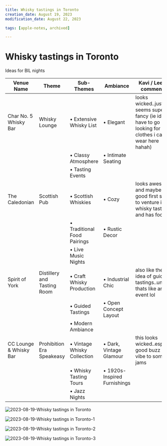 ```yaml
---
title: Whisky tastings in Toronto
creation_date: August 19, 2023
modification_date: August 22, 2023

tags: [apple-notes, archived]

---
```



# Whisky tastings in Toronto 

Ideas for BIL nights 

|  Venue Name<br/> | Theme<br/> | Sub-Themes<br/> | Ambiance<br/> | Kavi / Leens comments<br/> |
|-----|-----|-----|-----|-----|
|  Char No. 5 Whisky Bar<br/> | Whisky Lounge<br/> | • Extensive Whisky List<br/> | • Elegant<br/> | looks wicked..just seems super fancy (ie id have to go looking for clothes i can wear here hahah)<br/> |
|   |  | • Classy Atmosphere<br/> | • Intimate Seating<br/> |  |
|   |  | • Tasting Events<br/> |  |  |
|  The Caledonian<br/> | Scottish Pub<br/> | • Scottish Whiskies<br/> | • Cozy<br/> | looks awesome and maybe a good first spot to venture into whisky tastings and has food!<br/> |
|   |  | • Traditional Food Pairings<br/> | • Rustic Decor<br/> |  |
|   |  | • Live Music Nights<br/> |  |  |
|  Spirit of York<br/> | Distillery and Tasting Room<br/> | • Craft Whisky Production<br/> | • Industrial Chic<br/> | also like the idea of guided tastings..unless thats like an event lol<br/> |
|   |  | • Guided Tastings<br/> | • Open Concept Layout<br/> |  |
|   |  | • Modern Ambiance<br/> |  |  |
|  CC Lounge & Whisky Bar<br/> | Prohibition Era Speakeasy<br/> | • Vintage Whisky Collection<br/> | • Dark, Vintage Glamour<br/> | this looks wicked..esp for good buzz and vibe to some jams<br/> |
|   |  | • Whisky Tasting Tours<br/> | • 1920s-Inspired Furnishings<br/> |  |
|   |  | • Jazz Nights<br/> |  |  |

![2023-08-19-Whisky tastings in Toronto](images/2023-08-19-Whisky%20tastings%20in%20Toronto.png)

![2023-08-19-Whisky tastings in Toronto-1](images/2023-08-19-Whisky%20tastings%20in%20Toronto-1.png)

![2023-08-19-Whisky tastings in Toronto-2](images/2023-08-19-Whisky%20tastings%20in%20Toronto-2.png)

![2023-08-19-Whisky tastings in Toronto-3](images/2023-08-19-Whisky%20tastings%20in%20Toronto-3.png)

